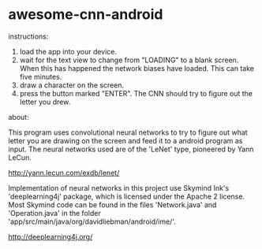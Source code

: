 # awesome-cnn-android #

instructions:

1. load the app into your device.
2. wait for the text view to change from "LOADING" to a blank screen. When this has happened the network biases have loaded. This can take five minutes.
3. draw a character on the screen.
4. press the button marked "ENTER". The CNN should try to figure out the letter you drew.

about:

This program uses convolutional neural networks to try to figure out what letter you are drawing on the screen and feed it to a android program as input. The neural networks used are of the 'LeNet' type, pioneered by Yann LeCun.

http://yann.lecun.com/exdb/lenet/

Implementation of neural networks in this project use Skymind Ink's 'deeplearning4j' package, which is licensed under the Apache 2 license. Most Skymind code can be found in the files 'Network.java' and 'Operation.java' in the folder 'app/src/main/java/org/davidliebman/android/ime/'. 

http://deeplearning4j.org/

